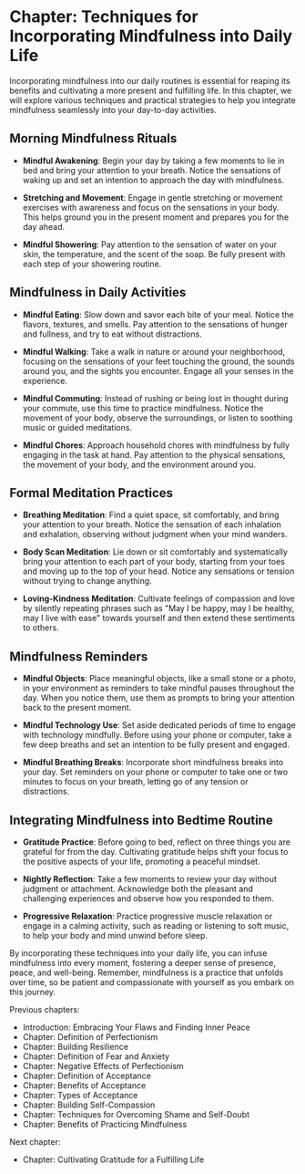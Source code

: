Chapter: Techniques for Incorporating Mindfulness into Daily Life
=================================================================

Incorporating mindfulness into our daily routines is essential for reaping its benefits and cultivating a more present and fulfilling life. In this chapter, we will explore various techniques and practical strategies to help you integrate mindfulness seamlessly into your day-to-day activities.

Morning Mindfulness Rituals
---------------------------

* **Mindful Awakening**: Begin your day by taking a few moments to lie in bed and bring your attention to your breath. Notice the sensations of waking up and set an intention to approach the day with mindfulness.

* **Stretching and Movement**: Engage in gentle stretching or movement exercises with awareness and focus on the sensations in your body. This helps ground you in the present moment and prepares you for the day ahead.

* **Mindful Showering**: Pay attention to the sensation of water on your skin, the temperature, and the scent of the soap. Be fully present with each step of your showering routine.

Mindfulness in Daily Activities
-------------------------------

* **Mindful Eating**: Slow down and savor each bite of your meal. Notice the flavors, textures, and smells. Pay attention to the sensations of hunger and fullness, and try to eat without distractions.

* **Mindful Walking**: Take a walk in nature or around your neighborhood, focusing on the sensations of your feet touching the ground, the sounds around you, and the sights you encounter. Engage all your senses in the experience.

* **Mindful Commuting**: Instead of rushing or being lost in thought during your commute, use this time to practice mindfulness. Notice the movement of your body, observe the surroundings, or listen to soothing music or guided meditations.

* **Mindful Chores**: Approach household chores with mindfulness by fully engaging in the task at hand. Pay attention to the physical sensations, the movement of your body, and the environment around you.

Formal Meditation Practices
---------------------------

* **Breathing Meditation**: Find a quiet space, sit comfortably, and bring your attention to your breath. Notice the sensation of each inhalation and exhalation, observing without judgment when your mind wanders.

* **Body Scan Meditation**: Lie down or sit comfortably and systematically bring your attention to each part of your body, starting from your toes and moving up to the top of your head. Notice any sensations or tension without trying to change anything.

* **Loving-Kindness Meditation**: Cultivate feelings of compassion and love by silently repeating phrases such as "May I be happy, may I be healthy, may I live with ease" towards yourself and then extend these sentiments to others.

Mindfulness Reminders
---------------------

* **Mindful Objects**: Place meaningful objects, like a small stone or a photo, in your environment as reminders to take mindful pauses throughout the day. When you notice them, use them as prompts to bring your attention back to the present moment.

* **Mindful Technology Use**: Set aside dedicated periods of time to engage with technology mindfully. Before using your phone or computer, take a few deep breaths and set an intention to be fully present and engaged.

* **Mindful Breathing Breaks**: Incorporate short mindfulness breaks into your day. Set reminders on your phone or computer to take one or two minutes to focus on your breath, letting go of any tension or distractions.

Integrating Mindfulness into Bedtime Routine
--------------------------------------------

* **Gratitude Practice**: Before going to bed, reflect on three things you are grateful for from the day. Cultivating gratitude helps shift your focus to the positive aspects of your life, promoting a peaceful mindset.

* **Nightly Reflection**: Take a few moments to review your day without judgment or attachment. Acknowledge both the pleasant and challenging experiences and observe how you responded to them.

* **Progressive Relaxation**: Practice progressive muscle relaxation or engage in a calming activity, such as reading or listening to soft music, to help your body and mind unwind before sleep.

By incorporating these techniques into your daily life, you can infuse mindfulness into every moment, fostering a deeper sense of presence, peace, and well-being. Remember, mindfulness is a practice that unfolds over time, so be patient and compassionate with yourself as you embark on this journey.

Previous chapters:

* Introduction: Embracing Your Flaws and Finding Inner Peace
* Chapter: Definition of Perfectionism
* Chapter: Building Resilience
* Chapter: Definition of Fear and Anxiety
* Chapter: Negative Effects of Perfectionism
* Chapter: Definition of Acceptance
* Chapter: Benefits of Acceptance
* Chapter: Types of Acceptance
* Chapter: Building Self-Compassion
* Chapter: Techniques for Overcoming Shame and Self-Doubt
* Chapter: Benefits of Practicing Mindfulness

Next chapter:

* Chapter: Cultivating Gratitude for a Fulfilling Life
